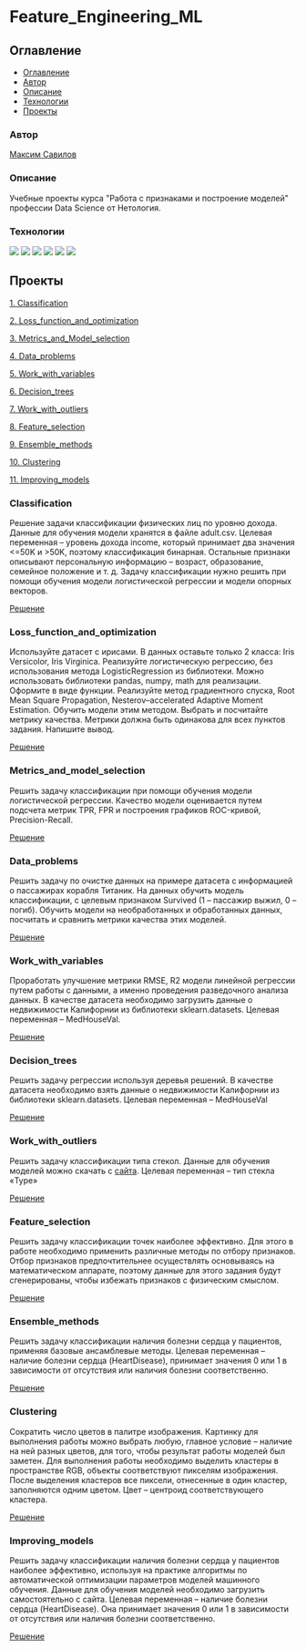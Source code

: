 # Feature_Engineering_ML

## Оглавление

- [Оглавление](#оглавление)
- [Автор](#авторы)
- [Описание](#описание)
- [Технологии](#технологии)
- [Проекты](#проекты)

### Автор

[Максим Савилов](https://github.com/msavilov/)

### Описание

Учебные проекты курса "Работа с признаками и построение моделей" профессии Data Science от Нетология.

### Технологии

![](https://img.shields.io/badge/-Python--3.11-blue)
![](https://img.shields.io/badge/-Scikit--Learn-blue)
![](https://img.shields.io/badge/pandas-blue)
![](https://img.shields.io/badge/numpy-blue)
![](https://img.shields.io/badge/matplotlib-blue)
![](https://img.shields.io/badge/seaborn-blue)

## Проекты

  [1. Classification](#classification)
  
  [2. Loss_function_and_optimization](#loss_function_and_optimization)
  
  [3. Metrics_and_Model_selection](#metrics_and_model_selection)
  
  [4. Data_problems](#data_problems)
  
  [5. Work_with_variables](#work_with_variables)
  
  [6. Decision_trees](#decision_trees)
  
  [7. Work_with_outliers](#work_with_outliers)
  
  [8. Feature_selection](#feature_selection)
  
  [9. Ensemble_methods](#ensemble_methods)
  
  [10. Clustering](#clustering)
  
  [11. Improving_models](#improving_models)
  
### Classification
  Решение задачи классификации физических лиц по уровню дохода. Данные для обучения модели хранятся в файле adult.csv.
Целевая переменная – уровень дохода income, который принимает два значения <=50K и >50K, поэтому классификация бинарная. Остальные признаки описывают персональную информацию – возраст, образование, семейное положение и т. д.
Задачу классификации нужно решить при помощи обучения модели логистической регрессии и модели опорных векторов.

  [Решение](https://github.com/msavilov/Feature_Engineering_ML/blob/main/1_Classification/classification.ipynb)
 
### Loss_function_and_optimization
  Используйте датасет с ирисами. В данных оставьте только 2 класса: Iris Versicolor, Iris Virginica. Реализуйте логистическую регрессию, без использования метода LogisticRegression из библиотеки. Можно использовать библиотеки pandas, numpy, math для реализации. Оформите в виде функции. 
Реализуйте метод градиентного спуска, Root Mean Square Propagation, Nesterov–accelerated Adaptive Moment Estimation. Обучить модели этим методом. Выбрать и посчитайте метрику качества. Метрики должна быть одинакова для всех пунктов задания. Напишите вывод.

  [Решение](https://github.com/msavilov/Feature_Engineering_ML/blob/main/2_Loss_function_and_optimization/loss_function_and_optimization.ipynb)
    
### Metrics_and_model_selection
  Решить задачу классификации при помощи обучения модели логистической регрессии. Качество модели оценивается путем подсчета метрик TPR, FPR и построения графиков ROC-кривой, Precision-Recall.
  
  [Решение](https://github.com/msavilov/Feature_Engineering_ML/blob/main/3_Metrics_and_Model_selection/metrics_and_model_selection.ipynb)

### Data_problems
  Решить задачу по очистке данных на примере датасета с информацией о пассажирах корабля Титаник. На данных обучить модель классификации, с целевым признаком Survived (1 – пассажир выжил, 0 – погиб). Обучить модели на необработанных и обработанных данных, посчитать и сравнить метрики качества этих моделей.
  
  [Решение](https://github.com/msavilov/Feature_Engineering_ML/blob/main/4_Data_problems/data_problems.ipynb)
 
### Work_with_variables

  Проработать улучшение метрики RMSE, R2 модели линейной регрессии путем работы с данными, а именно проведения разведочного анализа данных. В качестве датасета необходимо загрузить данные о недвижимости Калифорнии из библиотеки sklearn.datasets. Целевая переменная – MedHouseVal.
  
  [Решение](https://github.com/msavilov/Feature_Engineering_ML/blob/main/5_Work_with_variables/work_with_variables.ipynb)
  
### Decision_trees

  Решить задачу регрессии используя деревья решений. В качестве датасета необходимо взять данные о недвижимости Калифорнии из библиотеки sklearn.datasets. Целевая переменная – MedHouseVal
  
  [Решение](https://github.com/msavilov/Feature_Engineering_ML/blob/main/6_Decision_trees/decision_trees.ipynb)
  
### Work_with_outliers
  
  Решить задачу классификации типа стекол. Данные для обучения моделей можно скачать с [сайта](https://www.kaggle.com/datasets/uciml/glass). Целевая переменная – тип стекла «Type»
  
  [Решение](https://github.com/msavilov/Feature_Engineering_ML/blob/main/7_Work_with_outliers/work_with_outliers.ipynb)

### Feature_selection

  Решить задачу классификации точек наиболее эффективно. Для этого в работе необходимо применить различные методы по отбору признаков. Отбор признаков предпочтительнее осуществлять основываясь на математическом аппарате, поэтому данные для этого задания будут сгенерированы, чтобы избежать признаков с физическим смыслом.
  
  [Решение](https://github.com/msavilov/Feature_Engineering_ML/blob/main/8_Feature_Selection/feature_selection.ipynb)

### Ensemble_methods

  Решить задачу классификации наличия болезни сердца у пациентов, применяя базовые ансамблевые методы. Целевая переменная – наличие болезни сердца (HeartDisease), принимает значения 0 или 1 в зависимости от отсутствия или наличия болезни соответственно.
  
  [Решение](https://github.com/msavilov/Feature_Engineering_ML/blob/main/9_Ensemble_methods/ensemble_methods.ipynb)

### Clustering
 
  Cократить число цветов в палитре изображения. Картинку для выполнения работы можно выбрать любую, главное условие – наличие на ней разных цветов, для того, чтобы результат работы моделей был заметен.
  Для выполнения работы необходимо выделить кластеры в пространстве RGB, объекты соответствуют пикселям изображения. После выделения кластеров все пиксели, отнесенные в один кластер, заполняются одним цветом. Цвет – центроид соответствующего кластера.
  
  [Решение](https://github.com/msavilov/Feature_Engineering_ML/blob/main/10_Clustering/clustering.ipynb)
  
### Improving_models

  Решить задачу классификации наличия болезни сердца у пациентов наиболее эффективно, используя на практике алгоритмы по автоматической оптимизации параметров моделей машинного обучения. Данные для обучения моделей необходимо загрузить самостоятельно с сайта. Целевая переменная – наличие болезни сердца (HeartDisease). Она принимает значения 0 или 1 в зависимости от отсутствия или наличия болезни соответственно. 
  
  [Решение](https://github.com/msavilov/Feature_Engineering_ML/blob/main/11_Impoving_models/improving_models.ipynb)
